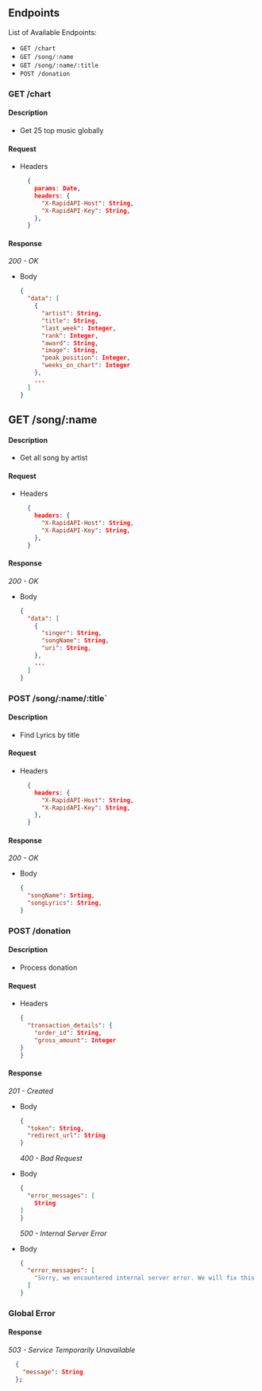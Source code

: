 ## Endpoints

List of Available Endpoints:

- `GET /chart`
- `GET /song/:name`
- `GET /song/:name/:title`
- `POST /donation`

### GET /chart

#### Description

- Get 25 top music globally

#### Request

- Headers

  ```json
    {
      params: Date,
      headers: {
        "X-RapidAPI-Host": String,
        "X-RapidAPI-Key": String,
      },
    }
  ```

#### Response

_200 - OK_

- Body
  ```json
  {
    "data": [
      {
        "artist": String,
        "title": String,
        "last_week": Integer,
        "rank": Integer,
        "award": String,
        "image": String,
        "peak_position": Integer,
        "weeks_on_chart": Integer
      },
      ...
    ]
  }
  ```

## GET /song/:name

#### Description

- Get all song by artist

#### Request

- Headers

  ```json
    {
      headers: {
        "X-RapidAPI-Host": String,
        "X-RapidAPI-Key": String,
      },
    }
  ```

#### Response

_200 - OK_

- Body

  ```json
  {
    "data": [
      {
        "singer": String,
        "songName": String,
        "uri": String,
      },
      ...
    ]
  }
  ```

### POST /song/:name/:title`

#### Description

- Find Lyrics by title

#### Request

- Headers

  ```json
    {
      headers: {
        "X-RapidAPI-Host": String,
        "X-RapidAPI-Key": String,
      },
    }
  ```

#### Response

_200 - OK_

- Body
  ```json
  {
    "songName": Srting,
    "songLyrics": String,
  }
  ```

### POST /donation

#### Description

- Process donation

#### Request

- Headers

  ```json
  {
    "transaction_details": {
      "order_id": String,
      "gross_amount": Integer
  }
  }
  ```

#### Response

_201 - Created_

- Body

  ```json
  {
    "token": String,
    "redirect_url": String
  }
  ```

  _400 - Bad Request_

- Body

  ```json
  {
    "error_messages": [
      String
  ]
  }
  ```

  _500 - Internal Server Error_

- Body
  ```json
  {
    "error_messages": [
      "Sorry, we encountered internal server error. We will fix this soon."
    ]
  }
  ```

### Global Error

#### Response

_503 - Service Temporarily Unavailable_

```json
  {
    "message": String
  };
```
